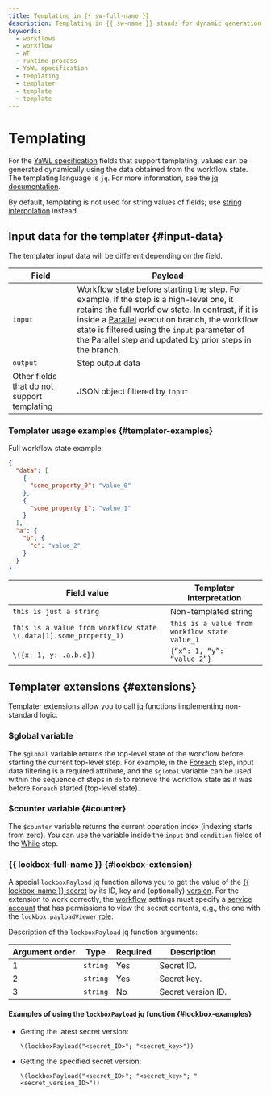 ```yaml
---
title: Templating in {{ sw-full-name }}
description: Templating in {{ sw-name }} stands for dynamic generation of field values in a YaWL specification.
keywords:
  - workflows
  - workflow
  - WF
  - runtime process
  - YaWL specification
  - templating
  - templater
  - template
  - template
---
```



# Templating

For the [YaWL specification](yawl/index.md) fields that support templating, values can be generated dynamically using the data obtained from the workflow state. The templating language is `jq`. For more information, see the [jq documentation](https://jqlang.github.io/jq/manual/).

By default, templating is not used for string values of fields; use [string interpolation](https://jqlang.github.io/jq/manual/#string-interpolation) instead.

## Input data for the templater {#input-data}

The templater input data will be different depending on the field.

Field | Payload
--- | ---
`input` | [Workflow state](workflow.md#state) before starting the step. For example, if the step is a high-level one, it retains the full workflow state. In contrast, if it is inside a [Parallel](yawl/management/parallel.md) execution branch, the workflow state is filtered using the `input` parameter of the Parallel step and updated by prior steps in the branch.
`output` | Step output data
Other fields that do not support templating | JSON object filtered by `input`

### Templater usage examples {#templator-examples}

Full workflow state example:

```json
{
  "data": [
    {
      "some_property_0": "value_0"
    },
    {
      "some_property_1": "value_1"
    }
  ],
  "a": {
    "b": {
      "c": "value_2"
    }
  }
}
```

Field value | Templater interpretation
--- | ---
`this is just a string` | Non-templated string
`this is a value from workflow state \(.data[1].some_property_1)` | `this is a value from workflow state value_1`
`\({x: 1, y: .a.b.c})` | `{“x”: 1, “y”: “value_2”}` 

## Templater extensions {#extensions}

Templater extensions allow you to call jq functions implementing non-standard logic.

### $global variable

The `$global` variable returns the top-level state of the workflow before starting the current top-level step. For example, in the [Foreach](yawl/management/foreach.md) step, input data filtering is a required attribute, and the `$global` variable can be used within the sequence of steps in `do` to retrieve the workflow state as it was before `Foreach` started (top-level state).

### $counter variable {#counter}

The `$counter` variable returns the current operation index (indexing starts from zero). You can use the variable inside the `input` and `condition` fields of the [While](yawl/management/while.md) step.

### {{ lockbox-full-name }} {#lockbox-extension}

A special `lockboxPayload` jq function allows you to get the value of the [{{ lockbox-name }} secret](../../../lockbox/concepts/secret.md) by its ID, key and (optionally) [version](../../../lockbox/concepts/secret.md#version). For the extension to work correctly, the [workflow](workflow.md) settings must specify a [service account](../../../iam/concepts/users/service-accounts.md) that has permissions to view the secret contents, e.g., the one with the `lockbox.payloadViewer` [role](../../../lockbox/security/index.md#lockbox-payloadViewer).

Description of the `lockboxPayload` jq function arguments:

Argument order | Type | Required | Description
--- | --- | --- | ---
1 | `string` | Yes | Secret ID.
2 | `string` | Yes | Secret key.
3 | `string` | No | Secret version ID.

#### Examples of using the `lockboxPayload` jq function {#lockbox-examples}

* Getting the latest secret version:

    ```text
    \(lockboxPayload("<secret_ID>"; "<secret_key>"))
    ```
* Getting the specified secret version:

    ```text
    \(lockboxPayload("<secret_ID>"; "<secret_key>"; "<secret_version_ID>"))
    ```
